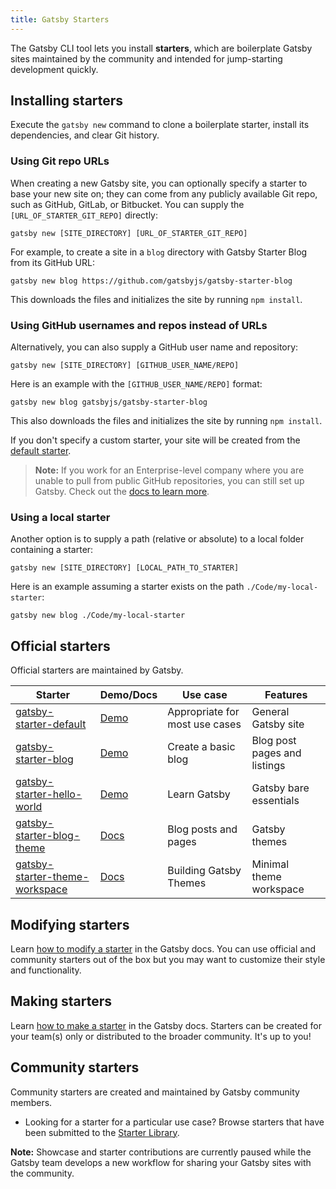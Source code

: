 ```yaml
---
title: Gatsby Starters
---
```


The Gatsby CLI tool lets you install **starters**, which are boilerplate Gatsby sites maintained by the community and intended for jump-starting development quickly.

## Installing starters

Execute the `gatsby new` command to clone a boilerplate starter, install its dependencies, and clear Git history.

### Using Git repo URLs

When creating a new Gatsby site, you can optionally specify a starter to base your new site on; they can come from any publicly available Git repo, such as GitHub, GitLab, or Bitbucket. You can supply the `[URL_OF_STARTER_GIT_REPO]` directly:

```shell
gatsby new [SITE_DIRECTORY] [URL_OF_STARTER_GIT_REPO]
```

For example, to create a site in a `blog` directory with Gatsby Starter Blog from its GitHub URL:

```shell
gatsby new blog https://github.com/gatsbyjs/gatsby-starter-blog
```

This downloads the files and initializes the site by running `npm install`.

### Using GitHub usernames and repos instead of URLs

Alternatively, you can also supply a GitHub user name and repository:

```shell
gatsby new [SITE_DIRECTORY] [GITHUB_USER_NAME/REPO]
```

Here is an example with the `[GITHUB_USER_NAME/REPO]` format:

```shell
gatsby new blog gatsbyjs/gatsby-starter-blog
```

This also downloads the files and initializes the site by running `npm install`.

If you don't specify a custom starter, your site will be created from the [default starter](https://github.com/gatsbyjs/gatsby-starter-default).

> **Note:** If you work for an Enterprise-level company where you are unable to pull from public GitHub repositories, you can still set up Gatsby. Check out the [docs to learn more](/docs/using-gatsby-professionally/using-gatsby-professionally/setting-up-gatsby-without-gatsby-new/).

### Using a local starter

Another option is to supply a path (relative or absolute) to a local folder containing a starter:

```shell
gatsby new [SITE_DIRECTORY] [LOCAL_PATH_TO_STARTER]
```

Here is an example assuming a starter exists on the path `./Code/my-local-starter`:

```shell
gatsby new blog ./Code/my-local-starter
```

## Official starters

Official starters are maintained by Gatsby.

| Starter                                                                                      | Demo/Docs                                                    | Use case                       | Features                     |
| -------------------------------------------------------------------------------------------- | ------------------------------------------------------------ | ------------------------------ | ---------------------------- |
| [gatsby-starter-default](https://github.com/gatsbyjs/gatsby-starter-default)                 | [Demo](https://gatsby-starter-default-demo.netlify.app/)     | Appropriate for most use cases | General Gatsby site          |
| [gatsby-starter-blog](https://github.com/gatsbyjs/gatsby-starter-blog)                       | [Demo](https://gatsby-starter-blog-demo.netlify.app/)        | Create a basic blog            | Blog post pages and listings |
| [gatsby-starter-hello-world](https://github.com/gatsbyjs/gatsby-starter-hello-world)         | [Demo](https://gatsby-starter-hello-world-demo.netlify.app/) | Learn Gatsby                   | Gatsby bare essentials       |
| [gatsby-starter-blog-theme](https://github.com/gatsbyjs/gatsby-starter-blog-theme)           | [Docs](/docs/how-to/new-site-with-theme)                     | Blog posts and pages           | Gatsby themes                |
| [gatsby-starter-theme-workspace](https://github.com/gatsbyjs/gatsby-starter-theme-workspace) | [Docs](/docs/how-to/plugins-and-themes/building-themes/)     | Building Gatsby Themes         | Minimal theme workspace      |

## Modifying starters

Learn [how to modify a starter](/docs/modifying-a-starter/) in the Gatsby docs. You can use official and community starters out of the box but you may want to customize their style and functionality.

## Making starters

Learn [how to make a starter](/docs/creating-a-starter/) in the Gatsby docs. Starters can be created for your team(s) only or distributed to the broader community. It's up to you!

## Community starters

Community starters are created and maintained by Gatsby community members.

- Looking for a starter for a particular use case? Browse starters that have been submitted to the [Starter Library](/starters/).

**Note:** Showcase and starter contributions are currently paused while the Gatsby team develops a new workflow for sharing your Gatsby sites with the community.
